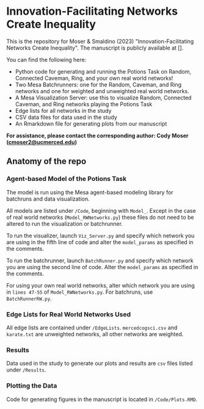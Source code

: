 # Innovation-Facilitating Networks Create Inequality

This is the repository for Moser & Smaldino (2023) "Innovation-Facilitating Networks Create Inequality". The manuscript is publicly available at [].

You can find the following here:
- Python code for generating and running the Potions Task on Random, Connected Caveman, Ring, and your own real world networks! 
- Two Mesa Batchrunners: one for the Random, Caveman, and Ring networks and one for weighted and unweighted real world networks.
- A Mesa Visualization Server: use this to visualize Random, Connected Caveman, and Ring networks playing the Potions Task 
- Edge lists for all networks in the study
- CSV data files for data used in the study
- An Rmarkdown file for generating plots from our manuscript

**For assistance, please contact the corresponding author: Cody Moser (cmoser2@ucmerced.edu)**

## Anatomy of the repo

### Agent-based Model of the Potions Task

The model is run using the Mesa agent-based modeling library for batchruns and data visualization.

All models are listed under `/Code`, beginning with `Model_`. Except in the case of real world networks (`Model_RWNetworks.py`) these files do not need to be altered to run the visualization or batchrunner.

To run the visualizer, launch `Viz_Server.py` and specify which network you are using in the fifth line of code and alter the `model_params` as specified in the comments.

To run the batchrunner, launch `BatchRunner.py` and specify which network you are using the second line of code. Alter the `model_params` as specified in the comments.

For using your own real world networks, alter which network you are using in `lines 47-55` of `Model_RWNetworks.py`. For batchruns, use `BatchRunnerRW.py`.

### Edge Lists for Real World Networks Used

All edge lists are contained under `/EdgeLists`. `mercedcogsci.csv` and `karate.txt` are unweighted networks, all other networks are weighted.

### Results

Data used in the study to generate our plots and results are `csv` files listed under `/Results`.

### Plotting the Data

Code for generating figures in the manuscript is located in `/Code/Plots.RMD`.
